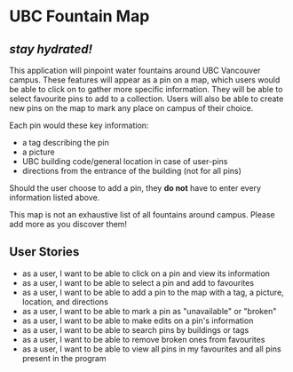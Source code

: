 # UBC Fountain Map

## *stay hydrated!*

This application will pinpoint water fountains around UBC Vancouver campus.
These features will appear as a pin on a map, which users would be able to click on to gather more
specific information. They will be able to select favourite pins to add to a collection. 
Users will also be able to create new pins on the map to mark any place on campus
of their choice.

Each pin would these key information:
- a tag describing the pin
- a picture
- UBC building code/general location in case of user-pins
- directions from the entrance of the building (not for all pins) 


Should the user choose to add a pin, they **do not** have to enter every information listed above.

This map is not an exhaustive list of all fountains around campus. Please add more as you discover them!

## User Stories

- as a user, I want to be able to click on a pin and view its information
- as a user, I want to be able to select a pin and add to favourites
- as a user, I want to be able to add a pin to the map with a tag, a picture,
location, and directions
- as a user, I want to be able to mark a pin as "unavailable" or "broken"
- as a user, I want to be able to make edits on a pin's information 
- as a user, I want to be able to search pins by buildings or tags
- as a user, I want to be able to remove broken ones from favourites 
- as a user, I want to be able to view all pins in my favourites and all pins present 
in the program